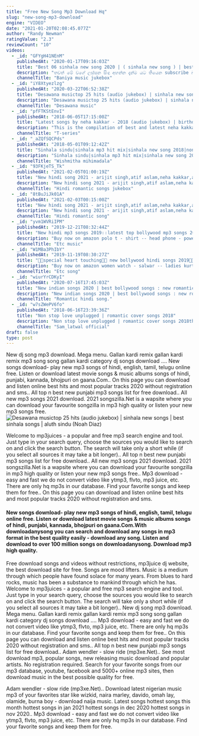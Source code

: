 ```yaml
---
title: "Free New Song Mp3 Download Hq"
slug: "new-song-mp3-download"
engine: "VIDEO"
date: "2021-01-20T02:08:45.077Z"
author: "Randy Newman"
ratingValue: "2.3"
reviewCount: "10"
videos:
  - _id: "GFYgH41NEnM"
    publishedAt: "2020-01-17T09:16:03Z"
    title: "Best 06 sinhala new song 2020 | ( sinhala new song ) | best 06 sinhala song | aluth sindu 2020"
    description: "තවත් මේ වගේ ලස්සන සිංදු අහන්න දැන්ම යට තියෙන subscribe බටන් එක ඔබන්න. 01: godak adareyi ▶️artice - sandun perera ▶️lyrics - sajith"
    channelTitle: "Baniya music jukebox"
  - _id: "iY8Xtyezlzg"
    publishedAt: "2020-03-22T06:52:38Z"
    title: "Desawana musictop 25 hits (audio jukebox) | sinhala new songs | best sinhala songs | aluth sindu"
    description: "Desawana musictop 25 hits (audio jukebox) | sinhala new songs | best sinhala songs ♫tracklist ♫ 00:07 ▻ pudumai adare - viraj perera 04:28 ▻ padamak"
    channelTitle: "Desawana music"
  - _id: "pfFTKStEnvI"
    publishedAt: "2018-06-05T17:15:00Z"
    title: "Latest songs by neha kakkar - 2018 (audio jukebox) | birthday special | songs 2018 | t-series"
    description: "This is the compilation of best and latest neha kakkar songs - audio jukebox. Listen &amp; enjoy all the hindi bollywood songs in the birthday special jukebox of"
    channelTitle: "T-series"
  - _id: "_aZQfSQCPds"
    publishedAt: "2018-05-01T09:12:42Z"
    title: "Sinhala sindu|sinhala mp3 hit mix|sinhala new song 2018|nonstop|collection"
    description: "Sinhala sindu|sinhala mp3 hit mix|sinhala new song 2018|nonstop|collection sinhala new songs best sinhala new song 2018 all new sinhala dj"
    channelTitle: "Wishmitha mihimadala"
  - _id: "93FKjeTS_Tk"
    publishedAt: "2021-02-05T01:00:19Z"
    title: "New hindi song 2021 - arijit singh,atif aslam,neha kakkar,armaan malik,shreya ghoshal"
    description: "New hindi song 2021 - arijit singh,atif aslam,neha kakkar,armaan malik,shreya ghoshal"
    channelTitle: "Hindi romantic songs jukebox"
  - _id: "8tBuJiJk01A"
    publishedAt: "2021-02-03T00:15:00Z"
    title: "New hindi song 2021 - arijit singh,atif aslam,neha kakkar,armaan malik,shreya ghoshal"
    description: "New hindi song 2021 - arijit singh,atif aslam,neha kakkar,armaan malik,shreya ghoshal"
    channelTitle: "Hindi romantic song"
  - _id: "yvm1WVRiIPM"
    publishedAt: "2019-12-21T08:32:44Z"
    title: "New hindi mp3 songs 2019।।latest top bollywood mp3 songs 2019।।new hindi audio songs।।"
    description: "Buy now on amazon polo t - shirt -- head phone - power bank - spark shoes"
    channelTitle: "Etc music"
  - _id: "W1MBa3PhIbY"
    publishedAt: "2019-11-19T08:30:27Z"
    title: "💖💖special heart touching💖💖 new bollywood hindi songs 2019💖💖latest melody hindi mp3 songs 💖💖"
    description: "Buy now on amazon women watch - salwar -- ladies kurte -- polo t- shirt"
    channelTitle: "Etc song"
  - _id: "wiurYrCDKyI"
    publishedAt: "2020-07-16T17:45:03Z"
    title: "New indian songs 2020 | best bollywood songs : new romantic hindi hist song 2020 |audio jukebox 2020"
    description: "New indian songs 2020 | best bollywood songs : new romantic hindi hist song 2020 |audio jukebox 2020 new indian songs 2020 | best bollywood songs"
    channelTitle: "Romantic hindi song."
  - _id: "w7sZWePV6fo"
    publishedAt: "2018-06-16T23:39:36Z"
    title: "Non stop love unplugged | romantic cover songs 2018"
    description: "Non stop love unplugged | romantic cover songs 2018the channel for more latest videos song new bollywood heart touching songs 2018"
    channelTitle: "Sam_latwal official"
draft: false
type: post
---
```


New dj song mp3 download. Mega menu. Gallan kardi remix gallan kardi remix mp3 song song gallan kardi category dj songs download …. New songs download- play new mp3 songs of hindi, english, tamil, telugu online free. Listen or download latest movie songs &amp; music albums songs of hindi, punjabi, kannada, bhojpuri on gaana.Com.. On this page you can download and listen online best hits and most popular tracks 2020 without registration and sms.. All top n best new punjabi mp3 songs list for free download.. All new mp3 songs 2021 download. 2021 songszilla.Net is a wapsite where you can download your favourite songzilla in mp3 high quality or listen your new mp3 songs free.
![Desawana musictop 25 hits (audio jukebox) | sinhala new songs | best sinhala songs | aluth sindu (Noah Diaz)](https://i.ytimg.com/vi/iY8Xtyezlzg/hqdefault.jpg "Desawana musictop 25 hits (audio jukebox) | sinhala new songs | best sinhala songs | aluth sindu (Helen Schneider)")

Welcome to mp3juices - a popular and free mp3 search engine and tool. Just type in your search query, choose the sources you would like to search on and click the search button. The search will take only a short while (if you select all sources it may take a bit longer).. All top n best new punjabi mp3 songs list for free download.. All new mp3 songs 2021 download. 2021 songszilla.Net is a wapsite where you can download your favourite songzilla in mp3 high quality or listen your new mp3 songs free.. Mp3 download - easy and fast we do not convert video like ytmp3, flvto, mp3 juice, etc. There are only hq mp3s in our database. Find your favorite songs and keep them for free.. On this page you can download and listen online best hits and most popular tracks 2020 without registration and sms.
<!--inArticleAds-->

<!--galleryOne-->

#### New songs download- play new mp3 songs of hindi, english, tamil, telugu online free. Listen or download latest movie songs & music albums songs of hindi, punjabi, kannada, bhojpuri on gaana.Com.With downloadanysong you can search and download any songs in mp3 format in the best quality easily - download any song. Listen and download to over 100 million songs on downloadanysong. Download mp3 high quality.
<!--inArticleAds-->

<!--galleryTwo-->

Free download songs and videos without restrictions, mp3juice dj website, the best download site for free. Songs are mood lifters. Music is a medium through which people have found solace for many years. From blues to hard rocks, music has been a substance to mankind through which he has. Welcome to mp3juices - a popular and free mp3 search engine and tool. Just type in your search query, choose the sources you would like to search on and click the search button. The search will take only a short while (if you select all sources it may take a bit longer).. New dj song mp3 download. Mega menu. Gallan kardi remix gallan kardi remix mp3 song song gallan kardi category dj songs download …. Mp3 download - easy and fast we do not convert video like ytmp3, flvto, mp3 juice, etc. There are only hq mp3s in our database. Find your favorite songs and keep them for free.. On this page you can download and listen online best hits and most popular tracks 2020 without registration and sms.. All top n best new punjabi mp3 songs list for free download.. Adam wendler - slow ride (mp3xe.Net).. See most download mp3, popular songs, new releasing music download and popular artists. No registration required. Search for your favorite songs from our mp3 database, youtube, facebook and 5000+ online mp3 sites, then download music in the best possible quality for free.
<!--galleryThree-->

Adam wendler - slow ride (mp3xe.Net).. Download latest nigerian music mp3 of your favorites star like wizkid, naira marley, davido, omah lay, olamide, burna boy - download naija music. Latest songs hottest songs this month hottest songs in jan 2021 hottest songs in dec 2020 hottest songs in nov 2020.. Mp3 download - easy and fast we do not convert video like ytmp3, flvto, mp3 juice, etc. There are only hq mp3s in our database. Find your favorite songs and keep them for free.